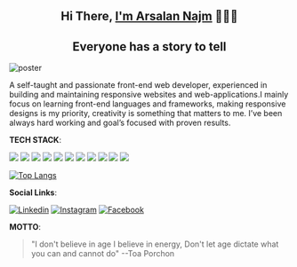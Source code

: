  <h2 align="center">Hi There, <a href="https://www.github.com/Arsalan-Najm">I'm Arsalan Najm</a> 🧑🏻‍💻 </h2> 

<div align="center">
   <h2>Everyone has a story to tell</h2>
</div>


![poster](https://user-images.githubusercontent.com/64060848/106156698-7ecd2500-619f-11eb-9701-7eafd0bc3acb.JPEG)



A self-taught and passionate front-end web developer, experienced in building and maintaining responsive websites and web-applications.I mainly focus on learning front-end languages and frameworks, making responsive designs is my priority, creativity is something that matters to me. I’ve been always hard working and goal’s focused with proven results.





**TECH STACK**:


<p>
  <img src="https://img.shields.io/badge/HTML5-E34F26?style=for-the-badge&logo=html5&logoColor=white" />
  <img src="https://img.shields.io/badge/CSS3-1572B6?style=for-the-badge&logo=css3&logoColor=white" />
  <img src="https://img.shields.io/badge/JavaScript-323330?style=for-the-badge&logo=javascript&logoColor=F7DF1E" />
  <img src="https://img.shields.io/badge/jQuery-0769AD?style=for-the-badge&logo=jquery&logoColor=white" />
  <img src="https://img.shields.io/badge/bootstrap-7633FA?style=for-the-badge&logo=bootstrap&logoColor=white"/>
  <img src="https://img.shields.io/badge/tailwindcss-07ADCA?style=for-the-badge&logo=tailwindcss&logoColor=white"/>
  <img src="https://img.shields.io/badge/react-262A31?style=for-the-badge&logo=react&logoColor=white"/>
  <img src="https://img.shields.io/badge/node.js-77B43F?style=for-the-badge&logo=node.js&logoColor=white"/>
  <img src="https://img.shields.io/badge/express-2F2F2F?style=for-the-badge&logo=express&logoColor=white"/>
  <img src="https://img.shields.io/badge/git-E44D30?style=for-the-badge&logo=git&logoColor=white"/>
  <img src="https://img.shields.io/badge/github-000000?style=for-the-badge&logo=github&logoColor=white"/>
</p>


[![Top Langs](https://github-readme-stats.vercel.app/api/top-langs/?username=Arsalan-Najm&layout=compact)](https://github.com/Arsalan-Najm/github-readme-stats&theme=dark)



**Social Links**:

 [<img alt="Linkedin" src="https://img.shields.io/badge/Linkedin-%2312100E.svg?&style=for-the-badge&logo=Linkedin&logoColor=blue" />](https://linkedin.com/in/arsalan_najm)
 [<img alt="Instagram" src="https://img.shields.io/badge/Instagram-%2312100E.svg?&style=for-the-badge&logo=Instagram&logoColor=#833AB4" />](https://instagram.com/arsalan_najm)
 [<img alt="Facebook" src="https://img.shields.io/badge/Facebook-%2312100E.svg?&style=for-the-badge&logo=Facebook&logoColor=#4267B2" />](https://www.facebook.com/arsalan.najm.56)


**MOTTO**:

> "I don't believe in age I believe in energy, Don't let age dictate what you can and cannot do"
--Toa Porchon

